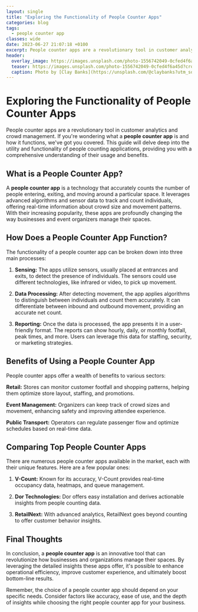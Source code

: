 ```yaml
---
layout: single
title: "Exploring the Functionality of People Counter Apps"
categories: blog
tags:
  - people counter app
classes: wide
date: 2023-06-27 21:07:18 +0100
excerpt: People counter apps are a revolutionary tool in customer analytics and crowd management.
header:
  overlay_image: https://images.unsplash.com/photo-1556742049-0cfed4f6a45d?crop=entropy&cs=tinysrgb&fit=max&fm=jpg&ixid=M3w0Nzk0ODB8MHwxfHNlYXJjaHwxfHxwZW9wbGUlMjBjb3VudGVyJTIwYXBwfGVufDB8MHx8fDE2OTAzNzc3OTN8MA&ixlib=rb-4.0.3&q=80&w=1080
  teaser: https://images.unsplash.com/photo-1556742049-0cfed4f6a45d?crop=entropy&cs=tinysrgb&fit=max&fm=jpg&ixid=M3w0Nzk0ODB8MHwxfHNlYXJjaHwxfHxwZW9wbGUlMjBjb3VudGVyJTIwYXBwfGVufDB8MHx8fDE2OTAzNzc3OTN8MA&ixlib=rb-4.0.3&q=80&w=400
  caption: Photo by [Clay Banks](https://unsplash.com/@claybanks?utm_source=peoplecounter&utm_medium=referral) on [Unsplash](https://unsplash.com/?utm_source=peoplecounter&utm_medium=referral)
---
```


# Exploring the Functionality of People Counter Apps

People counter apps are a revolutionary tool in customer analytics and crowd management. If you're wondering what a **people counter app** is and how it functions, we've got you covered. This guide will delve deep into the utility and functionality of people counting applications, providing you with a comprehensive understanding of their usage and benefits.

## What is a People Counter App?

A **people counter app** is a technology that accurately counts the number of people entering, exiting, and moving around a particular space. It leverages advanced algorithms and sensor data to track and count individuals, offering real-time information about crowd size and movement patterns. With their increasing popularity, these apps are profoundly changing the way businesses and event organizers manage their spaces.

## How Does a People Counter App Function?

The functionality of a people counter app can be broken down into three main processes:

1. **Sensing:** The apps utilize sensors, usually placed at entrances and exits, to detect the presence of individuals. The sensors could use different technologies, like infrared or video, to pick up movement.

2. **Data Processing:** After detecting movement, the app applies algorithms to distinguish between individuals and count them accurately. It can differentiate between inbound and outbound movement, providing an accurate net count.

3. **Reporting:** Once the data is processed, the app presents it in a user-friendly format. The reports can show hourly, daily, or monthly footfall, peak times, and more. Users can leverage this data for staffing, security, or marketing strategies.

## Benefits of Using a People Counter App

People counter apps offer a wealth of benefits to various sectors:

**Retail:** Stores can monitor customer footfall and shopping patterns, helping them optimize store layout, staffing, and promotions.

**Event Management:** Organizers can keep track of crowd sizes and movement, enhancing safety and improving attendee experience.

**Public Transport:** Operators can regulate passenger flow and optimize schedules based on real-time data.

## Comparing Top People Counter Apps

There are numerous people counter apps available in the market, each with their unique features. Here are a few popular ones:

1. **V-Count:** Known for its accuracy, V-Count provides real-time occupancy data, heatmaps, and queue management.

2. **Dor Technologies:** Dor offers easy installation and derives actionable insights from people counting data.

3. **RetailNext:** With advanced analytics, RetailNext goes beyond counting to offer customer behavior insights.

## Final Thoughts

In conclusion, a **people counter app** is an innovative tool that can revolutionize how businesses and organizations manage their spaces. By leveraging the detailed insights these apps offer, it's possible to enhance operational efficiency, improve customer experience, and ultimately boost bottom-line results.

Remember, the choice of a people counter app should depend on your specific needs. Consider factors like accuracy, ease of use, and the depth of insights while choosing the right people counter app for your business.